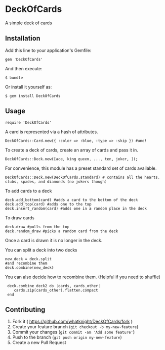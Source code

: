 # DeckOfCards

A simple deck of cards

## Installation

Add this line to your application's Gemfile:

    gem 'DeckOfCards'

And then execute:

    $ bundle

Or install it yourself as:

    $ gem install DeckOfCards

## Usage

    require 'DeckOfCards'

A card is represented via a hash of attributes.

    DeckOfCards::Card.new({ :color => :blue, :type => :skip }) #uno!

To create a deck of cards, create an array of cards and pass it in.

    DeckOfCards::Deck.new([ace, king queen, ..., ten, joker, ]);

For convenience, this module has a preset standard set of cards available.

    DeckOfCards::Deck.new(DeckOfCards.standard) # contains all the hearts, clubs, spades, and diamonds (no jokers though)

To add cards to a deck

    deck.add_bottom(card) #adds a card to the bottom of the deck
    deck.add_top(card) #adds one to the top
    deck.insert_random(card) #adds one in a random place in the deck

To draw cards

    deck.draw #pulls from the top
    deck.random_draw #picks a random card from the deck

Once a card is drawn it is no longer in the deck.


You can split a deck into two decks

    new_deck = deck.split
    #and recombine them
    deck.combine(new_deck)

You can also decide how to recombine them. (Helpful if you need to shuffle)

     deck.combine deck2 do |cards, cards_other|
        cards.zip(cards_other).flatten.compact
     end


## Contributing

1. Fork it ( https://github.com/whatknight/DeckOfCards/fork )
2. Create your feature branch (`git checkout -b my-new-feature`)
3. Commit your changes (`git commit -am 'Add some feature'`)
4. Push to the branch (`git push origin my-new-feature`)
5. Create a new Pull Request
